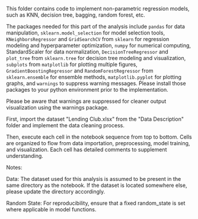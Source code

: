 This folder contains code to implement non-parametric regression models, such as KNN, decision tree, bagging, random forest, etc.

The packages needed for this part of the analysis include `pandas` for data manipulation, `sklearn.model_selection` for model selection tools, `KNeighborsRegressor` and `GridSearchCV` from `sklearn` for regression modeling and hyperparameter optimization, `numpy` for numerical computing, StandardScaler for data normalization, `DecisionTreeRegressor` and `plot_tree` from `sklearn.tree` for decision tree modeling and visualization, `subplots` from `matplotlib` for plotting multiple figures, `GradientBoostingRegressor` and `RandomForestRegressor` from `sklearn.ensemble` for ensemble methods, `matplotlib.pyplot` for plotting graphs, and `warnings` to suppress warning messages. Please install those packages to your python environment prior to the implementation.

Please be aware that warnings are suppressed for cleaner output visualization using the warnings package.

First, import the dataset "Lending Club.xlsx" from the "Data Description" folder and implement the data cleaning process.

Then, execute each cell in the notebook sequence from top to bottom. Cells are organized to flow from data importation, preprocessing, model training, and visualization. Each cell has detailed comments to supplement understanding.

Notes:

Data: The dataset used for this analysis is assumed to be present in the same directory as the notebook. If the dataset is located somewhere else, please update the directory accordingly.

Random State: For reproducibility, ensure that a fixed random_state is set where applicable in model functions.
